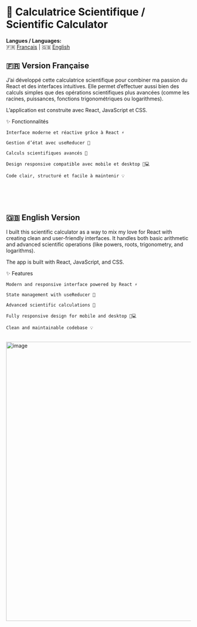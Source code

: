 # 🧮 Calculatrice Scientifique / Scientific Calculator

**Langues / Languages:**  
🇫🇷 [Français](#fr) | 🇬🇧 [English](#en)


<h2 id="fr">🇫🇷 Version Française</h2>
J’ai développé cette calculatrice scientifique pour combiner ma passion du React et des interfaces intuitives.
Elle permet d’effectuer aussi bien des calculs simples que des opérations scientifiques plus avancées (comme les racines, puissances, fonctions trigonométriques ou logarithmes).

L’application est construite avec React, JavaScript et CSS.

✨ Fonctionnalités

    Interface moderne et réactive grâce à React ⚡

    Gestion d’état avec useReducer 🧠

    Calculs scientifiques avancés 🔢

    Design responsive compatible avec mobile et desktop 📱💻

    Code clair, structuré et facile à maintenir 💡

<br><br><br>
<h2 id="en">🇬🇧 English Version</h2>

I built this scientific calculator as a way to mix my love for React with creating clean and user-friendly interfaces.
It handles both basic arithmetic and advanced scientific operations (like powers, roots, trigonometry, and logarithms).

The app is built with React, JavaScript, and CSS.

✨ Features

    Modern and responsive interface powered by React ⚡

    State management with useReducer 🧠

    Advanced scientific calculations 🔢

    Fully responsive design for mobile and desktop 📱💻

    Clean and maintainable codebase 💡

&nbsp;&nbsp;&nbsp;&nbsp;&nbsp;&nbsp;&nbsp;&nbsp; <img width="872" height="761" alt="image" src="https://github.com/user-attachments/assets/cae95738-95c8-4d2a-9301-ca4012e67700" />
